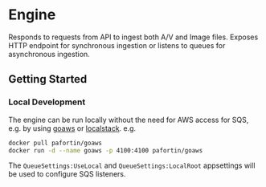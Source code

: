 ﻿# Engine

Responds to requests from API to ingest both A/V and Image files. Exposes HTTP endpoint for synchronous ingestion or listens to queues for asynchronous ingestion.

## Getting Started

### Local Development

The engine can be run locally without the need for AWS access for SQS, e.g. by using [goaws](https://github.com/p4tin/goaws) or [localstack](https://github.com/localstack/localstack). e.g. 

```bash
docker pull pafortin/goaws
docker run -d --name goaws -p 4100:4100 pafortin/goaws
```

The `QueueSettings:UseLocal` and `QueueSettings:LocalRoot` appsettings will be used to configure SQS listeners. 
